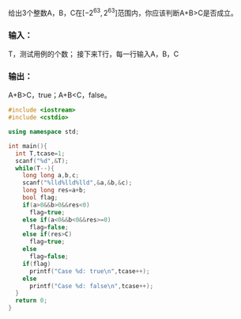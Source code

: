 给出3个整数A，B，C在$\left [ -2^{63},2^{63} \right ]$范围内，你应该判断A+B>C是否成立。
### 输入：
T，测试用例的个数；
接下来T行，每一行输入A，B，C
### 输出：
A+B>C，true；A+B<C，false。

```cpp
#include <iostream>
#include <cstdio>

using namespace std;

int main(){
  int T,tcase=1;
  scanf("%d",&T);
  while(T--){
    long long a,b,c;
    scanf("%lld%lld%lld",&a,&b,&c);
    long long res=a+b;
    bool flag;
    if(a>0&&b>0&&res<0)
      flag=true;
    else if(a<0&&b<0&&res>=0)
      flag=false;
    else if(res>C)
      flag=true;
    else
      flag=false;
    if(flag)
      printf("Case %d: true\n",tcase++);
    else
      printf("Case %d: false\n",tcase++);
  }
  return 0;
}

```










